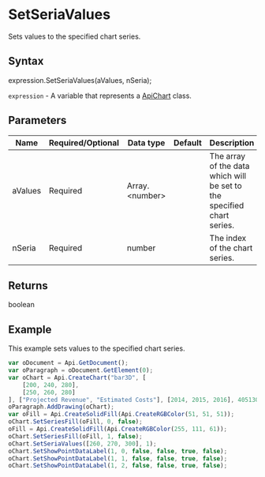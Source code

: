 # SetSeriaValues

Sets values to the specified chart series.

## Syntax

expression.SetSeriaValues(aValues, nSeria);

`expression` - A variable that represents a [ApiChart](../ApiChart.md) class.

## Parameters

| **Name** | **Required/Optional** | **Data type** | **Default** | **Description** |
| ------------- | ------------- | ------------- | ------------- | ------------- |
| aValues | Required | Array.&lt;number&gt; |  | The array of the data which will be set to the specified chart series. |
| nSeria | Required | number |  | The index of the chart series. |

## Returns

boolean

## Example

This example sets values to the specified chart series.

```javascript
var oDocument = Api.GetDocument();
var oParagraph = oDocument.GetElement(0);
var oChart = Api.CreateChart("bar3D", [
	[200, 240, 280],
	[250, 260, 280]
], ["Projected Revenue", "Estimated Costs"], [2014, 2015, 2016], 4051300, 2347595, 24);
oParagraph.AddDrawing(oChart);
var oFill = Api.CreateSolidFill(Api.CreateRGBColor(51, 51, 51));
oChart.SetSeriesFill(oFill, 0, false);
oFill = Api.CreateSolidFill(Api.CreateRGBColor(255, 111, 61));
oChart.SetSeriesFill(oFill, 1, false);
oChart.SetSeriaValues([260, 270, 300], 1);
oChart.SetShowPointDataLabel(1, 0, false, false, true, false);
oChart.SetShowPointDataLabel(1, 1, false, false, true, false);
oChart.SetShowPointDataLabel(1, 2, false, false, true, false);
```
